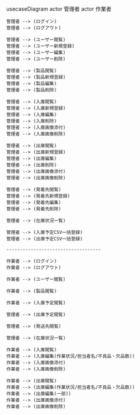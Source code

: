 usecaseDiagram
    actor 管理者
    actor 作業者

    
    管理者 --> (ログイン)
    管理者 --> (ログアウト)

    管理者 --> (ユーザー閲覧)
    管理者 --> (ユーザー新規登録)
    管理者 --> (ユーザー編集)
    管理者 --> (ユーザー削除)

    管理者 --> (製品閲覧)
    管理者 --> (製品新規登録)
    管理者 --> (製品編集)
    管理者 --> (製品削除)

    管理者 --> (入庫閲覧)
    管理者 --> (入庫新規登録)
    管理者 --> (入庫編集)
    管理者 --> (入庫削除)
    管理者 --> (入庫画像添付)
    管理者 --> (入庫画像削除)

    管理者 --> (出庫閲覧)
    管理者 --> (出庫新規登録)
    管理者 --> (出庫編集)
    管理者 --> (出庫削除)
    管理者 --> (出庫画像添付)
    管理者 --> (出庫画像削除)

    管理者 --> (発着先閲覧)
    管理者 --> (発着先新規登録)
    管理者 --> (発着先編集)
    管理者 --> (発着先削除)

    管理者 --> (在庫状況一覧)
    
    管理者 --> (入庫予定CSV一括登録)
    管理者 --> (出庫予定CSV一括登録)

    -----------------------------------

    作業者 --> (ログイン)
    作業者 --> (ログアウト)

    作業者 --> (ユーザー閲覧)

    作業者 --> (製品閲覧)

    作業者 --> (入庫予定閲覧)

    管理者 --> (出庫予定閲覧)

    管理者 --> (発送先閲覧)

    管理者 --> (在庫状況一覧)

    作業者 --> (入庫閲覧)
    作業者 --> (入庫編集(作業状況/担当者名/不良品・欠品数))
    作業者 --> (入庫画像添付)
    作業者 --> (入庫画像削除)

    作業者 --> (出庫閲覧)
    作業者 --> (出庫編集(作業状況/担当者名/不良品・欠品数))
    作業者 --> (出庫編集(一部))
    作業者 --> (出庫画像添付)
    作業者 --> (出庫画像削除)
